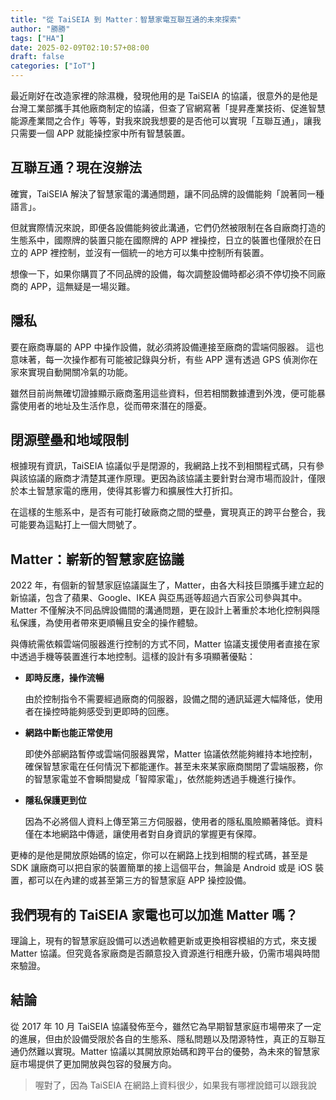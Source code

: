 ```yaml
---
title: "從 TaiSEIA 到 Matter：智慧家電互聯互通的未來探索"
author: "勝勝"
tags: ["HA"]
date: 2025-02-09T02:10:57+08:00
draft: false
categories: ["IoT"]
---
```


最近剛好在改造家裡的除濕機，發現他用的是 TaiSEIA 的協議，很意外的是他是台灣工業部攜手其他廠商制定的協議，但查了官網寫著「提昇產業技術、促進智慧能源產業間之合作」等等，對我來說我想要的是否他可以實現「互聯互通」，讓我只需要一個 APP 就能操控家中所有智慧裝置。

## 互聯互通？現在沒辦法

確實，TaiSEIA 解決了智慧家電的溝通問題，讓不同品牌的設備能夠「說著同一種語言」。

但就實際情況來說，即便各設備能夠彼此溝通，它們仍然被限制在各自廠商打造的生態系中，國際牌的裝置只能在國際牌的 APP 裡操控，日立的裝置也僅限於在日立的 APP 裡控制，並沒有一個統一的地方可以集中控制所有裝置。

想像一下，如果你購買了不同品牌的設備，每次調整設備時都必須不停切換不同廠商的 APP，這無疑是一場災難。

## 隱私

要在廠商專屬的 APP 中操作設備，就必須將設備連接至廠商的雲端伺服器。
這也意味著，每一次操作都有可能被記錄與分析，有些 APP 還有透過 GPS 偵測你在家來實現自動開關冷氣的功能。

雖然目前尚無確切證據顯示廠商濫用這些資料，但若相關數據遭到外洩，便可能暴露使用者的地址及生活作息，從而帶來潛在的隱憂。

## 閉源壁壘和地域限制

根據現有資訊，TaiSEIA 協議似乎是閉源的，我網路上找不到相關程式碼，只有參與該協議的廠商才清楚其運作原理。更因為該協議主要針對台灣市場而設計，僅限於本土智慧家電的應用，使得其影響力和擴展性大打折扣。

在這樣的生態系中，是否有可能打破廠商之間的壁壘，實現真正的跨平台整合，我可能要為這點打上一個大問號了。

## Matter：嶄新的智慧家庭協議

2022 年，有個新的智慧家庭協議誕生了，Matter，由各大科技巨頭攜手建立起的新協議，包含了蘋果、Google、IKEA 與亞馬遜等超過六百家公司參與其中。Matter 不僅解決不同品牌設備間的溝通問題，更在設計上著重於本地化控制與隱私保護，為使用者帶來更順暢且安全的操作體驗。

與傳統需依賴雲端伺服器進行控制的方式不同，Matter 協議支援使用者直接在家中透過手機等裝置進行本地控制。這樣的設計有多項顯著優點：

- **即時反應，操作流暢**

  由於控制指令不需要經過廠商的伺服器，設備之間的通訊延遲大幅降低，使用者在操控時能夠感受到更即時的回應。

- **網路中斷也能正常使用**

  即使外部網路暫停或雲端伺服器異常，Matter 協議依然能夠維持本地控制，確保智慧家電在任何情況下都能運作。甚至未來某家廠商關閉了雲端服務，你的智慧家電並不會瞬間變成「智障家電」，依然能夠透過手機進行操作。

- **隱私保護更到位**

  因為不必將個人資料上傳至第三方伺服器，使用者的隱私風險顯著降低。資料僅在本地網路中傳遞，讓使用者對自身資訊的掌握更有保障。

更棒的是他是開放原始碼的協定，你可以在網路上找到相關的程式碼，甚至是 SDK 讓廠商可以把自家的裝置簡單的接上這個平台，無論是 Android 或是 iOS 裝置，都可以在內建的或甚至第三方的智慧家庭 APP 操控設備。

## 我們現有的 TaiSEIA 家電也可以加進 Matter 嗎？

理論上，現有的智慧家庭設備可以透過軟體更新或更換相容模組的方式，來支援 Matter 協議。但究竟各家廠商是否願意投入資源進行相應升級，仍需市場與時間來驗證。

## 結論

從 2017 年 10 月 TaiSEIA 協議發佈至今，雖然它為早期智慧家庭市場帶來了一定的進展，但由於設備受限於各自的生態系、隱私問題以及閉源特性，真正的互聯互通仍然難以實現。Matter 協議以其開放原始碼和跨平台的優勢，為未來的智慧家庭市場提供了更加開放與包容的發展方向。

> 喔對了，因為 TaiSEIA 在網路上資料很少，如果我有哪裡說錯可以跟我說
